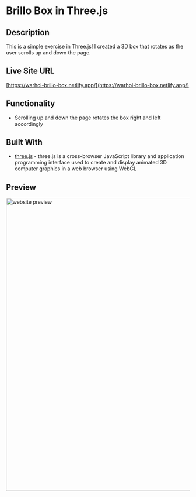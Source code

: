 # Brillo Box in Three.js

## Description
This is a simple exercise in Three.js! I created a 3D box that rotates as the user scrolls up and down the page.

## Live Site URL
[https://warhol-brillo-box.netlify.app/](https://warhol-brillo-box.netlify.app/)

## Functionality
* Scrolling up and down the page rotates the box right and left accordingly

## Built With
* [three.js](https://threejs.org/) - three.js is a cross-browser JavaScript library and application programming interface used to create and display animated 3D computer graphics in a web browser using WebGL

## Preview
<img width="800" alt="website preview" src="https://user-images.githubusercontent.com/65603938/163060236-d644b9fa-11c4-4174-84d3-fcfb2ba9cc65.png">
